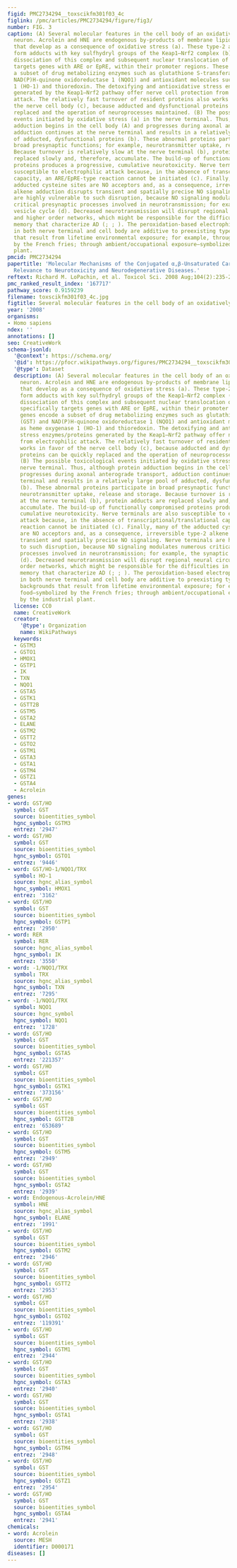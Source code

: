 ```yaml
---
figid: PMC2734294__toxscikfm301f03_4c
figlink: /pmc/articles/PMC2734294/figure/fig3/
number: FIG. 3
caption: (A) Several molecular features in the cell body of an oxidatively stressed
  neuron. Acrolein and HNE are endogenous by-products of membrane lipid peroxidation
  that develop as a consequence of oxidative stress (a). These type-2 alkenes can
  form adducts with key sulfhydryl groups of the Keap1–Nrf2 complex (b). This promotes
  dissociation of this complex and subsequent nuclear translocation of Nrf2 that specifically
  targets genes with ARE or EpRE, within their promoter regions. These genes encode
  a subset of drug metabolizing enzymes such as glutathione S-transferases (GST) and
  NAD(P)H-quinone oxidoreductase 1 (NQO1) and antioxidant molecules such as heme oxygenase
  1 (HO-1) and thioredoxin. The detoxifying and antioxidative stress enzymes/proteins
  generated by the Keap1–Nrf2 pathway offer nerve cell protection from electrophilic
  attack. The relatively fast turnover of resident proteins also works in favor of
  the nerve cell body (c), because adducted and dysfunctional proteins can be quickly
  replaced and the operation of neuroprocesses maintained. (B) The possible toxicological
  events initiated by oxidative stress (a) in the nerve terminal. Thus, although protein
  adduction begins in the cell body (A) and progresses during axonal anterograde transport,
  adduction continues at the nerve terminal and results in a relatively large pool
  of adducted, dysfunctional proteins (b). These abnormal proteins participate in
  broad presynaptic functions; for example, neurotransmitter uptake, release and storage.
  Because turnover is relatively slow at the nerve terminal (b), protein adducts are
  replaced slowly and, therefore, accumulate. The build-up of functionally compromised
  proteins produces a progressive, cumulative neurotoxicity. Nerve terminals are also
  susceptible to electrophilic attack because, in the absence of transcriptional/translational
  capacity, an ARE/EpRE-type reaction cannot be initiated (c). Finally, many of the
  adducted cysteine sites are NO acceptors and, as a consequence, irreversible type-2
  alkene adduction disrupts transient and spatially precise NO signaling. Nerve terminals
  are highly vulnerable to such disruption, because NO signaling modulates numerous
  critical presynaptic processes involved in neurotransmission; for example, the synaptic
  vesicle cycle (d). Decreased neurotransmission will disrupt regional neural circuits
  and higher order networks, which might be responsible for the difficulties in declarative
  memory that characterize AD (; ; ). The peroxidation-based electrophile burdens
  in both nerve terminal and cell body are additive to preexisting type-2 alkene backgrounds
  that result from lifetime environmental exposure; for example, through food—symbolized
  by the French fries; through ambient/occupational exposure—symbolized by the industrial
  plant.
pmcid: PMC2734294
papertitle: 'Molecular Mechanisms of the Conjugated α,β-Unsaturated Carbonyl Derivatives:
  Relevance to Neurotoxicity and Neurodegenerative Diseases.'
reftext: Richard M. LoPachin, et al. Toxicol Sci. 2008 Aug;104(2):235-249.
pmc_ranked_result_index: '167717'
pathway_score: 0.9159239
filename: toxscikfm301f03_4c.jpg
figtitle: Several molecular features in the cell body of an oxidatively stressed neuron
year: '2008'
organisms:
- Homo sapiens
ndex: ''
annotations: []
seo: CreativeWork
schema-jsonld:
  '@context': https://schema.org/
  '@id': https://pfocr.wikipathways.org/figures/PMC2734294__toxscikfm301f03_4c.html
  '@type': Dataset
  description: (A) Several molecular features in the cell body of an oxidatively stressed
    neuron. Acrolein and HNE are endogenous by-products of membrane lipid peroxidation
    that develop as a consequence of oxidative stress (a). These type-2 alkenes can
    form adducts with key sulfhydryl groups of the Keap1–Nrf2 complex (b). This promotes
    dissociation of this complex and subsequent nuclear translocation of Nrf2 that
    specifically targets genes with ARE or EpRE, within their promoter regions. These
    genes encode a subset of drug metabolizing enzymes such as glutathione S-transferases
    (GST) and NAD(P)H-quinone oxidoreductase 1 (NQO1) and antioxidant molecules such
    as heme oxygenase 1 (HO-1) and thioredoxin. The detoxifying and antioxidative
    stress enzymes/proteins generated by the Keap1–Nrf2 pathway offer nerve cell protection
    from electrophilic attack. The relatively fast turnover of resident proteins also
    works in favor of the nerve cell body (c), because adducted and dysfunctional
    proteins can be quickly replaced and the operation of neuroprocesses maintained.
    (B) The possible toxicological events initiated by oxidative stress (a) in the
    nerve terminal. Thus, although protein adduction begins in the cell body (A) and
    progresses during axonal anterograde transport, adduction continues at the nerve
    terminal and results in a relatively large pool of adducted, dysfunctional proteins
    (b). These abnormal proteins participate in broad presynaptic functions; for example,
    neurotransmitter uptake, release and storage. Because turnover is relatively slow
    at the nerve terminal (b), protein adducts are replaced slowly and, therefore,
    accumulate. The build-up of functionally compromised proteins produces a progressive,
    cumulative neurotoxicity. Nerve terminals are also susceptible to electrophilic
    attack because, in the absence of transcriptional/translational capacity, an ARE/EpRE-type
    reaction cannot be initiated (c). Finally, many of the adducted cysteine sites
    are NO acceptors and, as a consequence, irreversible type-2 alkene adduction disrupts
    transient and spatially precise NO signaling. Nerve terminals are highly vulnerable
    to such disruption, because NO signaling modulates numerous critical presynaptic
    processes involved in neurotransmission; for example, the synaptic vesicle cycle
    (d). Decreased neurotransmission will disrupt regional neural circuits and higher
    order networks, which might be responsible for the difficulties in declarative
    memory that characterize AD (; ; ). The peroxidation-based electrophile burdens
    in both nerve terminal and cell body are additive to preexisting type-2 alkene
    backgrounds that result from lifetime environmental exposure; for example, through
    food—symbolized by the French fries; through ambient/occupational exposure—symbolized
    by the industrial plant.
  license: CC0
  name: CreativeWork
  creator:
    '@type': Organization
    name: WikiPathways
  keywords:
  - GSTM3
  - GSTO1
  - HMOX1
  - GSTP1
  - IK
  - TXN
  - NQO1
  - GSTA5
  - GSTK1
  - GSTT2B
  - GSTM5
  - GSTA2
  - ELANE
  - GSTM2
  - GSTT2
  - GSTO2
  - GSTM1
  - GSTA3
  - GSTA1
  - GSTM4
  - GSTZ1
  - GSTA4
  - Acrolein
genes:
- word: GST/HO
  symbol: GST
  source: bioentities_symbol
  hgnc_symbol: GSTM3
  entrez: '2947'
- word: GST/HO
  symbol: GST
  source: bioentities_symbol
  hgnc_symbol: GSTO1
  entrez: '9446'
- word: GST/HO-1/NQO1/TRX
  symbol: HO-1
  source: hgnc_alias_symbol
  hgnc_symbol: HMOX1
  entrez: '3162'
- word: GST/HO
  symbol: GST
  source: bioentities_symbol
  hgnc_symbol: GSTP1
  entrez: '2950'
- word: RER
  symbol: RER
  source: hgnc_alias_symbol
  hgnc_symbol: IK
  entrez: '3550'
- word: -1/NQO1/TRX
  symbol: TRX
  source: hgnc_alias_symbol
  hgnc_symbol: TXN
  entrez: '7295'
- word: -1/NQO1/TRX
  symbol: NQO1
  source: hgnc_symbol
  hgnc_symbol: NQO1
  entrez: '1728'
- word: GST/HO
  symbol: GST
  source: bioentities_symbol
  hgnc_symbol: GSTA5
  entrez: '221357'
- word: GST/HO
  symbol: GST
  source: bioentities_symbol
  hgnc_symbol: GSTK1
  entrez: '373156'
- word: GST/HO
  symbol: GST
  source: bioentities_symbol
  hgnc_symbol: GSTT2B
  entrez: '653689'
- word: GST/HO
  symbol: GST
  source: bioentities_symbol
  hgnc_symbol: GSTM5
  entrez: '2949'
- word: GST/HO
  symbol: GST
  source: bioentities_symbol
  hgnc_symbol: GSTA2
  entrez: '2939'
- word: Endogenous-Acrolein/HNE
  symbol: HNE
  source: hgnc_alias_symbol
  hgnc_symbol: ELANE
  entrez: '1991'
- word: GST/HO
  symbol: GST
  source: bioentities_symbol
  hgnc_symbol: GSTM2
  entrez: '2946'
- word: GST/HO
  symbol: GST
  source: bioentities_symbol
  hgnc_symbol: GSTT2
  entrez: '2953'
- word: GST/HO
  symbol: GST
  source: bioentities_symbol
  hgnc_symbol: GSTO2
  entrez: '119391'
- word: GST/HO
  symbol: GST
  source: bioentities_symbol
  hgnc_symbol: GSTM1
  entrez: '2944'
- word: GST/HO
  symbol: GST
  source: bioentities_symbol
  hgnc_symbol: GSTA3
  entrez: '2940'
- word: GST/HO
  symbol: GST
  source: bioentities_symbol
  hgnc_symbol: GSTA1
  entrez: '2938'
- word: GST/HO
  symbol: GST
  source: bioentities_symbol
  hgnc_symbol: GSTM4
  entrez: '2948'
- word: GST/HO
  symbol: GST
  source: bioentities_symbol
  hgnc_symbol: GSTZ1
  entrez: '2954'
- word: GST/HO
  symbol: GST
  source: bioentities_symbol
  hgnc_symbol: GSTA4
  entrez: '2941'
chemicals:
- word: Acrolein
  source: MESH
  identifier: D000171
diseases: []
---
```

